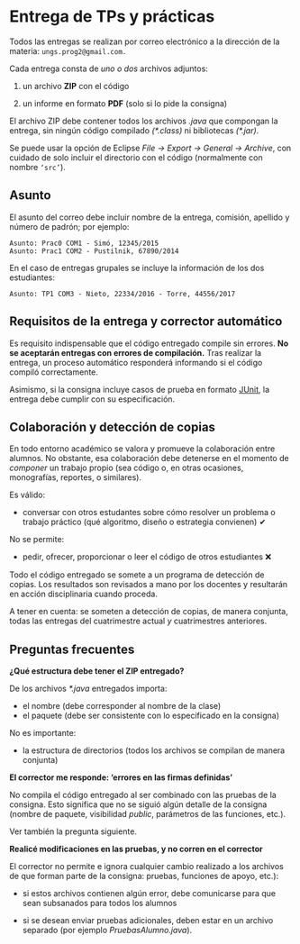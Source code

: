 # Entrega de TPs y prácticas

Todos las entregas se realizan por correo electrónico a la dirección de la materia: `ungs.prog2@gmail.com.`

Cada entrega consta de _uno o dos_ archivos adjuntos:

  1. un archivo **ZIP** con el código

  2. un informe en formato **PDF** (solo si lo pide la consigna)

El archivo ZIP debe contener todos los archivos _.java_ que compongan la entrega, sin ningún código compilado _(\*.class)_ ni bibliotecas _(\*.jar)_.

Se puede usar la opción de Eclipse _File → Export → General → Archive_, con cuidado de solo incluir el directorio con el código (normalmente con nombre `‘src’`).


## Asunto

El asunto del correo debe incluir nombre de la entrega, comisión, apellido y número de padrón; por ejemplo:

    Asunto: Prac0 COM1 - Simó, 12345/2015
    Asunto: Prac1 COM2 - Pustilnik, 67890/2014

En el caso de entregas grupales se incluye la información de los dos estudiantes:

    Asunto: TP1 COM3 - Nieto, 22334/2016 - Torre, 44556/2017


## Requisitos de la entrega y corrector automático

Es requisito indispensable que el código entregado compile sin errores. **No se aceptarán entregas con errores de compilación.** Tras realizar la entrega, un proceso automático responderá informando si el código compiló correctamente.

Asimismo, si la consigna incluye casos de prueba en formato [JUnit](junit.md), la entrega debe cumplir con su especificación.


## Colaboración y detección de copias

En todo entorno académico se valora y promueve la colaboración entre alumnos. No obstante, esa colaboración debe detenerse en el momento de _componer_ un trabajo propio (sea código o, en otras ocasiones, monografías, reportes, o similares).

Es válido:

  - conversar con otros estudantes sobre cómo resolver un problema o trabajo práctico (qué algoritmo, diseño o estrategia convienen) ✔

No se permite:

  - pedir, ofrecer, proporcionar o leer el código de otros estudiantes ❌

Todo el código entregado se somete a un programa de detección de copias. Los resultados son revisados a mano por los docentes y resultarán en acción disciplinaria cuando proceda.

A tener en cuenta: se someten a detección de copias, de manera conjunta, todas las entregas del cuatrimestre actual _y_ cuatrimestres anteriores.


## Preguntas frecuentes

**¿Qué estructura debe tener el ZIP entregado?**

De los archivos _*.java_ entregados importa:

  - el nombre (debe corresponder al nombre de la clase)
  - el paquete (debe ser consistente con lo especificado en la consigna)

No es importante:

  - la estructura de directorios (todos los archivos se compilan de manera conjunta)

**El corrector me responde: ‘errores en las firmas definidas’**

No compila el código entregado al ser combinado con las pruebas de la consigna. Esto significa que no se siguió algún detalle de la consigna (nombre de paquete, visibilidad _public_, parámetros de las funciones, etc.).

Ver también la pregunta siguiente.

**Realicé modificaciones en las pruebas, y no corren en el corrector**

El corrector no permite e ignora cualquier cambio realizado a los archivos de que forman parte de la consigna: pruebas, funciones de apoyo, etc.):

  - si estos archivos contienen algún error, debe comunicarse para que sean subsanados para todos los alumnos

  - si se desean enviar pruebas adicionales, deben estar en un archivo separado (por ejemplo _PruebasAlumno.java_).
